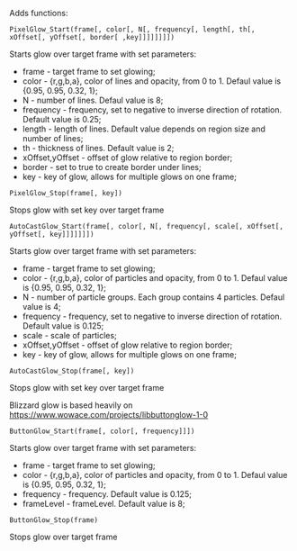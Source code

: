 Adds functions:

`PixelGlow_Start(frame[, color[, N[, frequency[, length[, th[, xOffset[, yOffset[, border[ ,key]]]]]]]])`

Starts glow over target frame with set parameters:

- frame - target frame to set glowing;
- color - {r,g,b,a}, color of lines and opacity, from 0 to 1. Defaul value is {0.95, 0.95, 0.32, 1};
- N - number of lines. Defaul value is 8;
- frequency - frequency, set to negative to inverse direction of rotation. Default value is 0.25;
- length - length of lines. Default value depends on region size and number of lines;
- th - thickness of lines. Default value is 2;
- xOffset,yOffset - offset of glow relative to region border;
- border - set to true to create border under lines;
- key - key of glow, allows for multiple glows on one frame;

`PixelGlow_Stop(frame[, key])`

Stops glow with set key over target frame

`AutoCastGlow_Start(frame[, color[, N[, frequency[, scale[, xOffset[, yOffset[, key]]]]]]])`

Starts glow over target frame with set parameters:

- frame - target frame to set glowing;
- color - {r,g,b,a}, color of particles and opacity, from 0 to 1. Defaul value is {0.95, 0.95, 0.32, 1};
- N - number of particle groups. Each group contains 4 particles. Defaul value is 4;
- frequency - frequency, set to negative to inverse direction of rotation. Default value is 0.125;
- scale - scale of particles;
- xOffset,yOffset - offset of glow relative to region border;
- key - key of glow, allows for multiple glows on one frame;

`AutoCastGlow_Stop(frame[, key])`

Stops glow with set key over target frame


Blizzard glow is based heavily on https://www.wowace.com/projects/libbuttonglow-1-0

`ButtonGlow_Start(frame[, color[, frequency]]])`

Starts glow over target frame with set parameters:

- frame - target frame to set glowing;
- color - {r,g,b,a}, color of particles and opacity, from 0 to 1. Defaul value is {0.95, 0.95, 0.32, 1};
- frequency - frequency. Default value is 0.125;
- frameLevel - frameLevel. Default value is 8;

`ButtonGlow_Stop(frame)`

Stops glow over target frame
